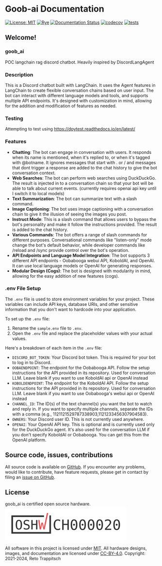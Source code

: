 # Goob-ai Documentation

[![License: MIT](https://img.shields.io/badge/License-MIT-blue.svg)](https://opensource.org/licenses/MIT)
[![Rye](https://img.shields.io/endpoint?url=https://raw.githubusercontent.com/mitsuhiko/rye/main/artwork/badge.json)](https://rye-up.com)
[![Documentation Status](https://readthedocs.org/projects/goob_ai/badge/?version=latest)](https://goob_ai.readthedocs.io/en/latest/?badge=latest)
[![codecov](https://codecov.io/gh/bossjones/goob_ai/graph/badge.svg?token=hFV0Q3Sg2y)](https://codecov.io/gh/bossjones/goob_ai)
[![tests](https://github.com/bossjones/goob_ai/actions/workflows/ci.yml/badge.svg)](https://github.com/bossjones/goob_ai/actions/workflows/ci.yml)

## Welcome!

### goob_ai

POC langchain rag discord chatbot. Heavily inspired by DiscordLangAgent

### Description

This is a Discord chatbot built with LangChain. It uses the Agent features in LangChain to create flexible conversation chains based on user input. The bot can interact with different language models and tools, and supports multiple API endpoints. It's designed with customization in mind, allowing for the addition and modification of features as needed.

### Testing

Attempting to test using <https://dpytest.readthedocs.io/en/latest/>

### Features

- **Chatting**: The bot can engage in conversation with users. It responds when its name is mentioned, when it's replied to, or when it's tagged with @botname. It ignores messages that start with . or / and messages that dont trigger a response are added to the chat history to give the bot conversation context.
- **Web Searches**: The bot can perform web searches using DuckDuckGo. The result is injected in to a conversation chain so that your bot will be able to talk about current events. (currently requires openai api key until I switch it to local models)
- **Text Summarization**: The bot can summarize text with a slash command.
- **Image Captioning**: The bot uses image captioning with a conversation chain to give it the illusion of seeing the images you post.
- **Instruct Mode**: This is a slash command that allows users to bypass the bot's personality and make it follow the instructions provided. The result is added to the chat history.
- **Various Commands**: The bot offers a range of slash commands for different purposes. Conversational commands like "listen-only" mode change the bot's default behavior, while developer commands like /reload and /sync provide control over the bot's operation.
- **API Endpoints and Language Model Integration**: The bot supports 3 different API endpoints - Oobabooga webui API, KoboldAI, and OpenAI. It can use local language models or OpenAI for generating responses.
- **Modular Design (Cogs)**: The bot is designed with modularity in mind, allowing for the easy addition of new features (cogs).

### .env File Setup

The `.env` file is used to store environment variables for your project. These variables can include API keys, database URIs, and other sensitive information that you don't want to hardcode into your application.

To set up the `.env` file:

1. Rename the `sample.env` file to `.env`.
2. Open the `.env` file and replace the placeholder values with your actual values.

Here's a breakdown of each item in the `.env` file:

- `DISCORD_BOT_TOKEN`: Your Discord bot token. This is required for your bot to log in to Discord.
- `OOBAENDPOINT`: The endpoint for the Oobabooga API. Follow the setup instructions for the API provided in its repository. Used for conversation LLM. Leave blank if you want to use KoboldAI api or OpenAI instead
- `KOBOLDENDPOINT`: The endpoint for the KoboldAI API. Follow the setup instructions for the API provided in its repository. Used for conversation LLM. Leave blank if you want to use Oobabooga's webui api or OpenAI instead
- `CHANNEL_ID`: The ID(s) of the text channel(s) you want the bot to watch and reply in. If you want to specify multiple channels, separate the IDs with a comma (e.g., 1121121529787338903,1121233456307904583).
- `OWNERS`: Your Discord user ID. This is not currently used anywhere.
- `OPENAI`: Your OpenAI API key. This is optional and is currently used only for the DuckDuckGo agent. It's also used for the conversation LLM if you don't specify KoboldAI or Oobabooga. You can get this from the OpenAI platform.

## Source code, issues, contributions

All source code is available on
[GitHub](https://github.com/bossjones/goob_ai).
If you encounter any problems,
would like to contribute,
have feature requests,
please get in contact by filing an
[issue on GitHub](https://github.com/bossjones/goob_ai/issues).

## License

goob_ai is certified open source hardware.
[![OSHW](img/certification-mark-CH000020-wide-sm.png)](https://certification.oshwa.org/ch000020.html)

All software in this project is licensed under [MIT](LICENSE).
All hardware designs, images, and documentation are licensed under [CC-BY-4.0](LICENSE_CC-BY-4.0).
Copyright: 2021-2024, Reto Trappitsch

